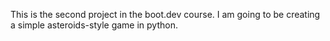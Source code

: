 This is the second project in the boot.dev course. I am going to be creating a simple asteroids-style game in python. 
